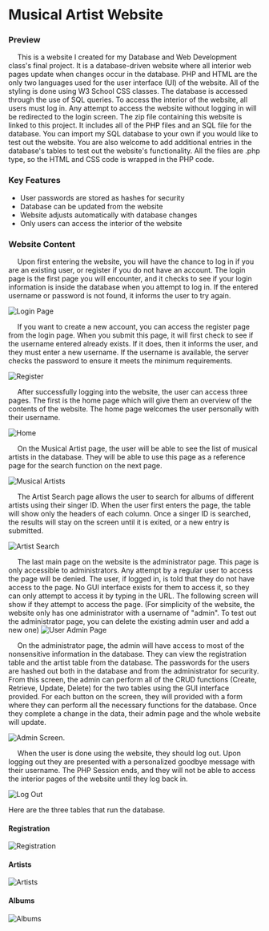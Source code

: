 # Musical Artist Website
### Preview 
&emsp; This is a website I created for my Database and Web Development class's final project. It is a database-driven website where all interior web pages update when changes occur in the database. PHP and HTML are the only two languages used for the user interface (UI) of the website. All of the styling is done using W3 School CSS classes. The database is accessed through the use of SQL queries. To access the interior of the website, all users must log in. Any attempt to access the website without logging in will be redirected to the login screen. The zip file containing this website is linked to this project. It includes all of the PHP files and an SQL file for the database. You can import my SQL database to your own if you would like to test out the website. You are also welcome to add additional entries in the database's tables to test out the website's functionality. All the files are .php type, so the HTML and CSS code is wrapped in the PHP code.

### Key Features
* User passwords are stored as hashes for security
* Database can be updated from the website
* Website adjusts automatically with database changes
* Only users can access the interior of the website

### Website Content
&emsp; Upon first entering the website, you will have the chance to log in if you are an existing user, or register if you do not have an account. The login page is the first page you will encounter, and it checks to see if your login information is inside the database when you attempt to log in. If the entered username or password is not found, it informs the user to try again.

![Login Page](https://github.com/bendery13/CS234_Website/assets/152329584/67e4fbab-d78c-4ef4-a05c-d80827355798)


&emsp; If you want to create a new account, you can access the register page from the login page. When you submit this page, it will first check to see if the username entered already exists. If it does, then it informs the user, and they must enter a new username. If the username is available, the server checks the password to ensure it meets the minimum requirements.

![Register](https://github.com/bendery13/CS234_Website/assets/152329584/871f5bcd-29e5-4501-b327-ccabc6e021a8)

&emsp; After successfully logging into the website, the user can access three pages. The first is the home page which will give them an overview of the contents of the website. The home page welcomes the user personally with their username.

![Home](https://github.com/bendery13/CS234_Website/assets/152329584/a2408583-4a93-41cb-9a63-4f388161a479)


&emsp; On the Musical Artist page, the user will be able to see the list of musical artists in the database. They will be able to use this page as a reference page for the search function on the next page.

![Musical Artists](https://github.com/bendery13/CS234_Website/assets/152329584/448435fe-da77-4e3c-a25a-397e4be35250)

&emsp; The Artist Search page allows the user to search for albums of different artists using their singer ID. When the user first enters the page, the table will show only the headers of each column. Once a singer ID is searched, the results will stay on the screen until it is exited, or a new entry is submitted.

![Artist Search](https://github.com/bendery13/CS234_Website/assets/152329584/74a23ec4-111b-4681-a877-ed61b8a458e9)

&emsp; The last main page on the website is the administrator page. This page is only accessible to administrators. Any attempt by a regular user to access the page will be denied. The user, if logged in, is told that they do not have access to the page. No GUI interface exists for them to access it, so they can only attempt to access it by typing in the URL. The following screen will show if they attempt to access the page. (For simplicity of the website, the website only has one administrator with a username of "admin". To test out the administrator page, you can delete the existing admin user and add a new one) 
![User Admin Page](https://github.com/bendery13/CS234_Website/assets/152329584/056059ec-618f-4d36-baca-170df74666a1)

&emsp; On the administrator page, the admin will have access to most of the nonsensitive information in the database. They can view the registration table and the artist table from the database. The passwords for the users are hashed out both in the database and from the administrator for security. From this screen, the admin can perform all of the CRUD functions (Create, Retrieve, Update, Delete) for the two tables using the GUI interface provided. For each button on the screen, they will provided with a form where they can perform all the necessary functions for the database. Once they complete a change in the data, their admin page and the whole website will update.

![Admin Screen.](https://github.com/bendery13/CS234_Website/assets/152329584/64e26e35-8445-47fa-ab75-8ef51616d92e)

&emsp; When the user is done using the website, they should log out. Upon logging out they are presented with a personalized goodbye message with their username. The PHP Session ends, and they will not be able to access the interior pages of the website until they log back in.

![Log Out](https://github.com/bendery13/CS234_Website/assets/152329584/93a408f6-67bf-481a-912e-0380abc508f0)

Here are the three tables that run the database.
#### Registration
![Registration](https://github.com/bendery13/CS234_Website/assets/152329584/61053b78-8963-4f6a-8cc6-cc688759c0d6)


#### Artists
![Artists](https://github.com/bendery13/CS234_Website/assets/152329584/51a00aef-3a99-43c0-9950-35f3a6f10669)

#### Albums
![Albums](https://github.com/bendery13/CS234_Website/assets/152329584/8591d57d-ba6d-4ba7-8d48-54f7e98a0dbd)



